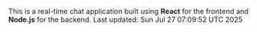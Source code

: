 This is a real-time chat application built using **React** for the frontend and **Node.js** for the backend.
Last updated: Sun Jul 27 07:09:52 UTC 2025

